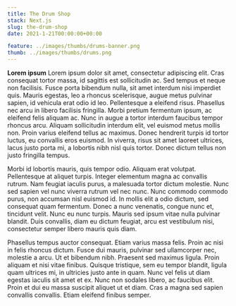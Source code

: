```yaml
---
title: The Drum Shop
stack: Next.js
slug: the-drum-shop
date: 2021-1-21T00:00:00+00:00

feature: ../images/thumbs/drums-banner.png
thumb: ../images/thumbs/drums.png
---
```


**Lorem ipsum**
Lorem ipsum dolor sit amet, consectetur adipiscing elit. Cras consequat tortor massa, id sagittis est sollicitudin ac. Sed tempus et neque non facilisis. Fusce porta bibendum nulla, sit amet interdum nisi imperdiet quis. Mauris egestas, leo a rhoncus scelerisque, augue metus pulvinar sapien, id vehicula erat odio id leo. Pellentesque a eleifend risus. Phasellus nec arcu in libero facilisis fringilla. Morbi pretium fermentum ipsum, ac eleifend felis aliquam ac. Nunc in augue a tortor interdum faucibus tempor rhoncus arcu. Aliquam sollicitudin interdum elit, vel euismod metus mollis non. Proin varius eleifend tellus ac maximus. Donec hendrerit turpis id tortor luctus, eu convallis eros euismod. In viverra, risus sit amet laoreet ultrices, lacus justo porta mi, a lobortis nibh nisl quis tortor. Donec dictum tellus non justo fringilla tempus.

Morbi id lobortis mauris, quis tempor odio. Aliquam erat volutpat. Pellentesque at aliquet turpis. Integer elementum magna ac convallis rutrum. Nam feugiat iaculis purus, a malesuada tortor dictum molestie. Nunc sed sapien vel nunc viverra rutrum vel nec nunc. Nunc commodo commodo purus, non accumsan nisl euismod id. In mollis elit a odio dictum, sed consequat quam fermentum. Donec a nunc venenatis, congue nunc et, tincidunt velit. Nunc eu nunc turpis. Mauris sed ipsum vitae nulla pulvinar blandit. Duis convallis, diam eu dictum feugiat, arcu est vestibulum nisi, consectetur semper libero mauris quis diam.

Phasellus tempus auctor consequat. Etiam varius massa felis. Proin ac nisi in felis rhoncus dictum. Fusce dui mauris, pulvinar sed ullamcorper nec, molestie a arcu. Ut et bibendum nibh. Praesent sed maximus ligula. Proin aliquam et nisi vitae finibus. Quisque tristique, sem eu tempor blandit, ligula quam ultrices mi, in ultricies justo ante in quam. Nunc vel felis ut diam egestas iaculis sit amet et ex. Nunc non sodales libero, ac faucibus elit. Proin et dui eu massa suscipit aliquet ut et diam. Cras a magna sed sapien convallis convallis. Etiam eleifend finibus semper.

